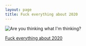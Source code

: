 ```yaml
---
layout: page
title: Fuck everything about 2020
---
```


![Are you thinking what I'm thinking?](./2016.jpg)

[Fuck everything about 2020](https://whatdayofmarchisit.com)
